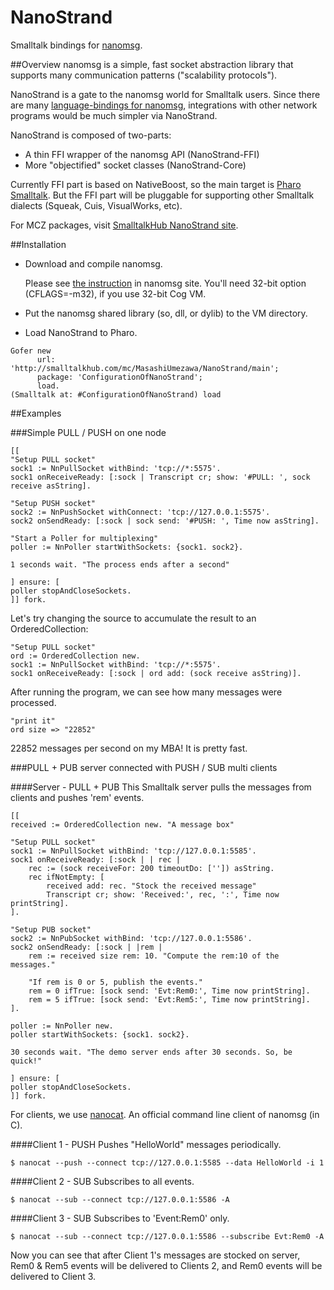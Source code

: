 # NanoStrand
Smalltalk bindings for [nanomsg](http://nanomsg.org).


##Overview
nanomsg is a simple, fast socket abstraction library that supports many communication patterns ("scalability protocols").

NanoStrand is a gate to the nanomsg world for Smalltalk users. Since there are many [language-bindings for nanomsg](http://nanomsg.org/documentation.html), integrations with other network programs would be much simpler via NanoStrand.

NanoStrand is composed of two-parts:

- A thin FFI wrapper of the nanomsg API (NanoStrand-FFI) 
- More "objectified" socket classes (NanoStrand-Core)

Currently FFI part is based on NativeBoost, so the main target is [Pharo Smalltalk](http://pharo.org). But the FFI part will be pluggable for supporting other Smalltalk dialects (Squeak, Cuis, VisualWorks, etc).

For MCZ packages, visit <a href="http://smalltalkhub.com/#!/~MasashiUmezawa/NanoStrand">SmalltalkHub NanoStrand site</a>.


##Installation
- Download and compile nanomsg.
	
	Please see [the instruction](http://nanomsg.org/download.html) in nanomsg site. You'll need 32-bit option (CFLAGS=-m32), if you use 32-bit Cog VM.

- Put the nanomsg shared library (so, dll, or dylib) to the VM directory.

- Load NanoStrand to Pharo.

```Smalltalk
Gofer new
      url: 'http://smalltalkhub.com/mc/MasashiUmezawa/NanoStrand/main';
      package: 'ConfigurationOfNanoStrand';
      load.
(Smalltalk at: #ConfigurationOfNanoStrand) load
```

##Examples

###Simple PULL / PUSH on one node
```Smalltalk
[[
"Setup PULL socket"
sock1 := NnPullSocket withBind: 'tcp://*:5575'.sock1 onReceiveReady: [:sock | Transcript cr; show: '#PULL: ', sock receive asString]."Setup PUSH socket"sock2 := NnPushSocket withConnect: 'tcp://127.0.0.1:5575'.sock2 onSendReady: [:sock | sock send: '#PUSH: ', Time now asString]."Start a Poller for multiplexing"poller := NnPoller startWithSockets: {sock1. sock2}.1 seconds wait. "The process ends after a second"] ensure: [poller stopAndCloseSockets.]] fork.
```

Let's try changing the source to accumulate the result to an OrderedCollection:

```
"Setup PULL socket"ord := OrderedCollection new.sock1 := NnPullSocket withBind: 'tcp://*:5575'.sock1 onReceiveReady: [:sock | ord add: (sock receive asString)].
``` 

After running the program, we can see how many messages were processed.

```
"print it"
ord size => "22852"
```

22852 messages per second on my MBA! It is pretty fast.


###PULL + PUB server connected with PUSH / SUB multi clients

####Server - PULL + PUB
 This Smalltalk server pulls the messages from clients and pushes 'rem' events.

```Smalltalk
[[
received := OrderedCollection new. "A message box"

"Setup PULL socket"sock1 := NnPullSocket withBind: 'tcp://127.0.0.1:5585'.sock1 onReceiveReady: [:sock | | rec |	rec := (sock receiveFor: 200 timeoutDo: ['']) asString.	rec ifNotEmpty: [		received add: rec. "Stock the received message"		Transcript cr; show: 'Received:', rec, ':', Time now printString].]."Setup PUB socket"sock2 := NnPubSocket withBind: 'tcp://127.0.0.1:5586'.sock2 onSendReady: [:sock | |rem |	rem := received size rem: 10. "Compute the rem:10 of the messages."
	
	"If rem is 0 or 5, publish the events."	rem = 0 ifTrue: [sock send: 'Evt:Rem0:', Time now printString].	rem = 5 ifTrue: [sock send: 'Evt:Rem5:', Time now printString].].poller := NnPoller new.poller startWithSockets: {sock1. sock2}.30 seconds wait. "The demo server ends after 30 seconds. So, be quick!"] ensure: [poller stopAndCloseSockets.]] fork.

```

For clients, we use [nanocat](http://nanomsg.org/v0.5/nanocat.1.html). An official command line client of nanomsg (in C).

####Client 1 - PUSH
Pushes "HelloWorld" messages periodically.

```
$ nanocat --push --connect tcp://127.0.0.1:5585 --data HelloWorld -i 1
```

####Client 2 - SUB
Subscribes to all events.

```
$ nanocat --sub --connect tcp://127.0.0.1:5586 -A
```

####Client 3 - SUB
Subscribes to 'Event:Rem0' only.

```
$ nanocat --sub --connect tcp://127.0.0.1:5586 --subscribe Evt:Rem0 -A
```

Now you can see that after Client 1's messages are stocked on server, Rem0 & Rem5 events will be delivered to Clients 2, and Rem0 events will be delivered to Client 3.

